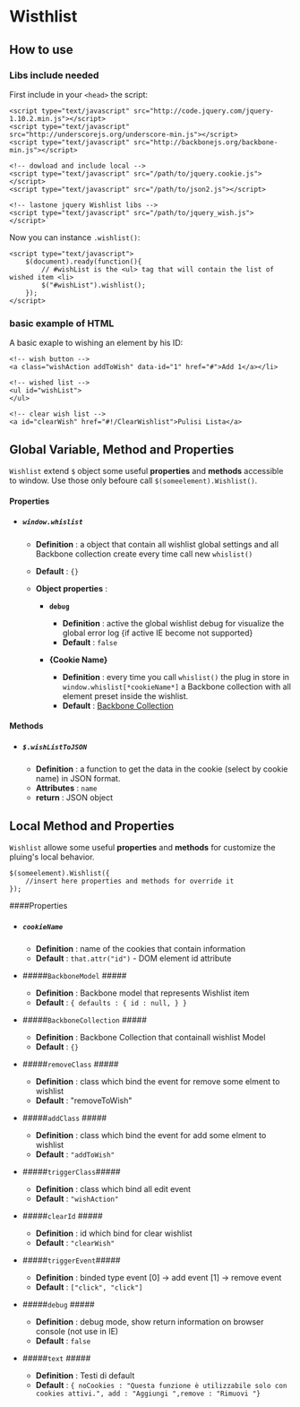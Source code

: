 Wisthlist
==========

How to use
----------

### Libs include needed


First include in your `<head>` the script:

	<script type="text/javascript" src="http://code.jquery.com/jquery-1.10.2.min.js"></script>
	<script type="text/javascript" src="http://underscorejs.org/underscore-min.js"></script>
	<script type="text/javascript" src="http://backbonejs.org/backbone-min.js"></script>
	
	<!-- dowload and include local -->
	<script type="text/javascript" src="/path/to/jquery.cookie.js"></script>
	<script type="text/javascript" src="/path/to/json2.js"></script>
	
	<!-- lastone jquery Wishlist libs -->
	<script type="text/javascript" src="/path/to/jquery_wish.js"></script>`

Now you can instance `.wishlist()`: 

	<script type="text/javascript">
		$(document).ready(function(){
			// #wishList is the <ul> tag that will contain the list of wished item <li>
			$("#wishList").wishlist();
		});
	</script>

### basic example of HTML

A basic exaple to wishing an element by his ID:

	<!-- wish button -->
	<a class="wishAction addToWish" data-id="1" href="#">Add 1</a></li>
	
	<!-- wished list -->
	<ul id="wishList">
	</ul>
	
	<!-- clear wish list -->
	<a id="clearWish" href="#!/ClearWishlist">Pulisi Lista</a>
	
Global Variable, Method and Properties
---------

`Wishlist` extend `$` object some useful **properties** and **methods** accessible to window.
Use those only befoure call `$(someelement).Wishlist()`.

#### Properties
* ##### `window.whislist` #####

	+   **Definition** : a object that contain all wishlist global settings and all Backbone collection create every time call new `whislist()`
	+   **Default** : `{}`
	+   **Object properties** :
	
		- **`debug`** 
		
			+   **Definition** : active the global wishlist debug for visualize the global error log {if active IE become not supported}
			+   **Default** : `false`
			
		-  **{Cookie Name}**
		
			+   **Definition** : every time you call `whislist()` the plug in store in `window.whislist[*cookieName*]` a Backbone collection with all element preset inside the wishlist.
			+   **Default** : [Backbone Collection](http://backbonejs.org/#Collection 'See Domcumentation')


#### Methods
* ##### `$.wishListToJSON` #####

	+   **Definition** : a function to get the data in the cookie (select by cookie name) in JSON format.
	+   **Attributes** : `name`
	+   **return** : JSON object
	

Local Method and Properties
---------

`Wishlist` allowe some useful **properties** and **methods** for customize the pluing's local behavior.

	$(someelement).Wishlist({
		//insert here properties and methods for override it
	});

####Properties
* ##### `cookieName` #####

	+   **Definition** : name of the cookies that contain information
	+   **Default** : `that.attr("id")` - DOM element id attribute

* #####`BackboneModel` #####

	+   **Definition** : Backbone model that represents Wishlist item
	+   **Default** :  `{ defaults : { id : null, } }`

* #####`BackboneCollection` #####

	+   **Definition** : Backbone Collection that containall wishlist Model
	+   **Default** :  `{}`

* #####`removeClass` #####

	+   **Definition** : class which bind the event for remove some elment to wishlist
	+   **Default** :  "removeToWish"

* #####`addClass` #####

	+   **Definition** : class which bind the event for add some elment to wishlist
	+   **Default** :  `"addToWish"`

* #####`triggerClass`#####

	+   **Definition** : class which bind all edit event
	+   **Default** :  `"wishAction"`

* #####`clearId` #####

	+   **Definition** : id which bind for clear wishlist
	+   **Default** :  `"clearWish"`

* #####`triggerEvent`#####

	+   **Definition** : binded type event [0] -> add event [1] -> remove event
	+   **Default** :  `["click", "click"]`

* #####`debug` #####

	+   **Definition** : debug mode, show return information on browser console (not use in IE)
	+   **Default** :  `false`

* #####`text` #####

	+   **Definition** : Testi di default
	+   **Default** :  `{ noCookies : "Questa funzione è utilizzabile solo con cookies attivi.", add : "Aggiungi ",remove : "Rimuovi "}`
